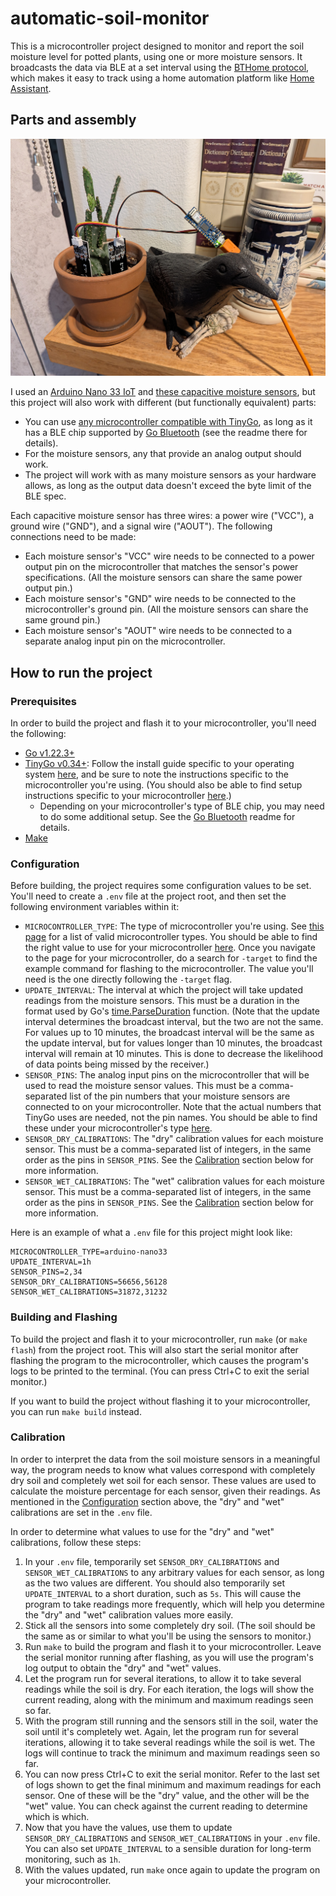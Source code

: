 # automatic-soil-monitor

This is a microcontroller project designed to monitor and report the soil moisture level for potted plants, using one or more moisture sensors. It broadcasts the data via BLE at a set interval using the [BTHome protocol](https://bthome.io/), which makes it easy to track using a home automation platform like [Home Assistant](https://www.home-assistant.io/).

## Parts and assembly

![Photo of two capacitive moisture sensors soldered to an Arduino Nano 33 IoT. The moisture sensors are stuck into the soil of a potted cactus.](assets/automatic-soil-monitor.jpg)

I used an [Arduino Nano 33 IoT](https://store-usa.arduino.cc/products/arduino-nano-33-iot) and [these capacitive moisture sensors](https://www.amazon.com/gp/product/B07SYBSHGX/), but this project will also work with different (but functionally equivalent) parts:

- You can use [any microcontroller compatible with TinyGo](https://tinygo.org/docs/reference/microcontrollers/), as long as it has a BLE chip supported by [Go Bluetooth](https://github.com/tinygo-org/bluetooth) (see the readme there for details).
- For the moisture sensors, any that provide an analog output should work.
- The project will work with as many moisture sensors as your hardware allows, as long as the output data doesn't exceed the byte limit of the BLE spec.

Each capacitive moisture sensor has three wires: a power wire ("VCC"), a ground wire ("GND"), and a signal wire ("AOUT"). The following connections need to be made:

- Each moisture sensor's "VCC" wire needs to be connected to a power output pin on the microcontroller that matches the sensor's power specifications. (All the moisture sensors can share the same power output pin.)
- Each moisture sensor's "GND" wire needs to be connected to the microcontroller's ground pin. (All the moisture sensors can share the same ground pin.)
- Each moisture sensor's "AOUT" wire needs to be connected to a separate analog input pin on the microcontroller.

## How to run the project

### Prerequisites

In order to build the project and flash it to your microcontroller, you'll need the following:

- [Go v1.22.3+](https://go.dev/)
- [TinyGo v0.34+](https://tinygo.org/): Follow the install guide specific to your operating system [here](https://tinygo.org/getting-started/install/), and be sure to note the instructions specific to the microcontroller you're using. (You should also be able to find setup instructions specific to your microcontroller [here](https://tinygo.org/docs/reference/microcontrollers/).)
    - Depending on your microcontroller's type of BLE chip, you may need to do some additional setup. See the [Go Bluetooth](https://github.com/tinygo-org/bluetooth) readme for details.
- [Make](https://www.gnu.org/software/make/)

### Configuration

Before building, the project requires some configuration values to be set. You'll need to create a `.env` file at the project root, and then set the following environment variables within it:

- `MICROCONTROLLER_TYPE`: The type of microcontroller you're using. See [this page](https://tinygo.org/docs/reference/microcontrollers/machine/) for a list of valid microcontroller types. You should be able to find the right value to use for your microcontroller [here](https://tinygo.org/docs/reference/microcontrollers/). Once you navigate to the page for your microcontroller, do a search for `-target` to find the example command for flashing to the microcontroller. The value you'll need is the one directly following the `-target` flag.
- `UPDATE_INTERVAL`: The interval at which the project will take updated readings from the moisture sensors. This must be a duration in the format used by Go's [time.ParseDuration](https://pkg.go.dev/time#ParseDuration) function. (Note that the update interval determines the broadcast interval, but the two are not the same. For values up to 10 minutes, the broadcast interval will be the same as the update interval, but for values longer than 10 minutes, the broadcast interval will remain at 10 minutes. This is done to decrease the likelihood of data points being missed by the receiver.)
- `SENSOR_PINS`: The analog input pins on the microcontroller that will be used to read the moisture sensor values. This must be a comma-separated list of the pin numbers that your moisture sensors are connected to on your microcontroller. Note that the actual numbers that TinyGo uses are needed, not the pin names. You should be able to find these under your microcontroller's type [here](https://tinygo.org/docs/reference/microcontrollers/machine/).
- `SENSOR_DRY_CALIBRATIONS`: The "dry" calibration values for each moisture sensor. This must be a comma-separated list of integers, in the same order as the pins in `SENSOR_PINS`. See the [Calibration](#calibration) section below for more information.
- `SENSOR_WET_CALIBRATIONS`: The "wet" calibration values for each moisture sensor. This must be a comma-separated list of integers, in the same order as the pins in `SENSOR_PINS`. See the [Calibration](#calibration) section below for more information.

Here is an example of what a `.env` file for this project might look like:

```
MICROCONTROLLER_TYPE=arduino-nano33
UPDATE_INTERVAL=1h
SENSOR_PINS=2,34
SENSOR_DRY_CALIBRATIONS=56656,56128
SENSOR_WET_CALIBRATIONS=31872,31232
```

### Building and Flashing

To build the project and flash it to your microcontroller, run `make` (or `make flash`) from the project root. This will also start the serial monitor after flashing the program to the microcontroller, which causes the program's logs to be printed to the terminal. (You can press Ctrl+C to exit the serial monitor.)

If you want to build the project without flashing it to your microcontroller, you can run `make build` instead.

### Calibration

In order to interpret the data from the soil moisture sensors in a meaningful way, the program needs to know what values correspond with completely dry soil and completely wet soil for each sensor. These values are used to calculate the moisture percentage for each sensor, given their readings. As mentioned in the [Configuration](#configuration) section above, the "dry" and "wet" calibrations are set in the `.env` file.

In order to determine what values to use for the "dry" and "wet" calibrations, follow these steps:

1. In your `.env` file, temporarily set `SENSOR_DRY_CALIBRATIONS` and `SENSOR_WET_CALIBRATIONS` to any arbitrary values for each sensor, as long as the two values are different. You should also temporarily set `UPDATE_INTERVAL` to a short duration, such as `5s`. This will cause the program to take readings more frequently, which will help you determine the "dry" and "wet" calibration values more easily.
2. Stick all the sensors into some completely dry soil. (The soil should be the same as or similar to what you'll be using the sensors to monitor.)
3. Run `make` to build the program and flash it to your microcontroller. Leave the serial monitor running after flashing, as you will use the program's log output to obtain the "dry" and "wet" values.
4. Let the program run for several iterations, to allow it to take several readings while the soil is dry. For each iteration, the logs will show the current reading, along with the minimum and maximum readings seen so far.
5. With the program still running and the sensors still in the soil, water the soil until it's completely wet. Again, let the program run for several iterations, allowing it to take several readings while the soil is wet. The logs will continue to track the minimum and maximum readings seen so far.
6. You can now press Ctrl+C to exit the serial monitor. Refer to the last set of logs shown to get the final minimum and maximum readings for each sensor. One of these will be the "dry" value, and the other will be the "wet" value. You can check against the current reading to determine which is which.
7. Now that you have the values, use them to update `SENSOR_DRY_CALIBRATIONS` and `SENSOR_WET_CALIBRATIONS` in your `.env` file. You can also set `UPDATE_INTERVAL` to a sensible duration for long-term monitoring, such as `1h`.
8. With the values updated, run `make` once again to update the program on your microcontroller.